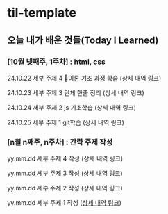 # til-template

## 오늘 내가 배운 것들(Today I Learned)

### [10월 넷째주, 1주차] : html, css

24.10.22 세부 주제 4 이론 기초 과정 학습 (상세 내역 링크)

24.10.23 세부 주제 3 단체 한줄 정리 (상세 내역 링크)

24.10.24 세부 주제 2 js 기초학습 (상세 내역 링크)

24.10.25 세부 주제 1 git학습 (상세 내역 링크)

### [n월 n째주, n주차] : 간략 주제 작성 

yy.mm.dd 세부 주제 4 작성 (상세 내역 링크)

yy.mm.dd 세부 주제 3 작성 (상세 내역 링크)

yy.mm.dd 세부 주제 2 작성 (상세 내역 링크)

yy.mm.dd 세부 주제 1 작성 ([상세 내역 링크](https://github.com/kakao-cloud-edu-5/til-template/blob/main/Jan/yyyy-mm-dd))
